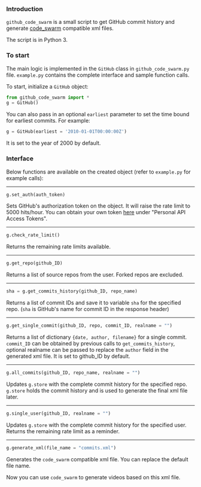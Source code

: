 ### Introduction
`github_code_swarm` is a small script to get GitHub commit history and generate [code_swarm](https://code.google.com/p/codeswarm/) compatible xml files.

The script is in Python 3.

### To start 
The main logic is implemented in the `GitHub` class in `github_code_swarm.py` file. `example.py` contains the complete interface and sample function calls.

To start, initialize a `GitHub` object:

```python
from github_code_swarm import *
g = GitHub()
```

You can also pass in an optional `earliest` parameter to set the time bound for earliest commits. For example:

```python
g = GitHub(earliest = '2010-01-01T00:00:00Z')
```

It is set to the year of 2000 by default.

### Interface

Below functions are available on the created object (refer to `example.py` for example calls):

- - -

```python
g.set_auth(auth_token)
```

Sets GitHub's authorization token on the object. It will raise the rate limit to 5000 hits/hour. You can obtain your own token [here](https://github.com/settings/applications) under "Personal API Access Tokens".

- - - 

```python
g.check_rate_limit()
```

Returns the remaining rate limits available.

- - - 

```python
g.get_repo(github_ID)
```

Returns a list of source repos from the user. Forked repos are excluded.

- - -

```python
sha = g.get_commits_history(github_ID, repo_name)
```

Returns a list of commit IDs and save it to variable `sha` for the specified repo. (`sha` is GitHub's name for commit ID in the response header) 

- - -

```python
g.get_single_commit(github_ID, repo, commit_ID, realname = "")
```

Returns a list of dictionary `{date, author, filename}` for a single commit. `commit_ID` can be obtained by previous calls to `get_commits_history`, optional realname can be passed to replace the `author` field in the generated xml file. It is set to github_ID by default.

- - -

```python
g.all_commits(github_ID, repo_name, realname = "")
```

Updates `g.store` with the complete commit history for the specified repo. `g.store` holds the commit history and is used to generate the final xml file later.

- - -

```python
g.single_user(github_ID, realname = "")
```

Updates `g.store` with the complete commit history for the specified user. Returns the remaining rate limit as a reminder. 

- - -

```python
g.generate_xml(file_name = "commits.xml")
```

Generates the `code_swarm` compatible xml file. You can replace the default file name.

Now you can use `code_swarm` to generate videos based on this xml file. 
